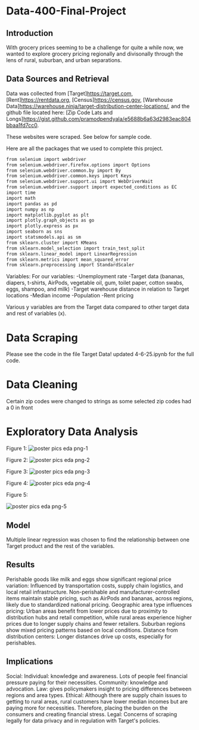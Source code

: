 # Data-400-Final-Project


## Introduction

With grocery prices seeming to be a challenge for quite a while now, we wanted to explore grocery pricing regionally and divisonally through the lens of rural, suburban, and urban separations. 

## Data Sources and Retrieval
Data was collected from [Target]https://target.com, [Rent]https://rentdata.org, [Census]https://census.gov, [Warehouse Data]https://warehouse.ninja/target-distribution-center-locations/,
and the github file located here: [Zip Code Lats and Longs]https://gist.github.com/pramodpendyala/e5688b6a63d2983eac804bbaa1fd7cc0. 

These websites were scraped. See below for sample code. 



Here are all the packages that we used to complete this project. 
  ```sh
  from selenium import webdriver
  from selenium.webdriver.firefox.options import Options
  from selenium.webdriver.common.by import By
  from selenium.webdriver.common.keys import Keys
  from selenium.webdriver.support.ui import WebDriverWait
  from selenium.webdriver.support import expected_conditions as EC
  import time
  import math
  import pandas as pd
  import numpy as np
  import matplotlib.pyplot as plt
  import plotly.graph_objects as go
  import plotly.express as px
  import seaborn as sns
  import statsmodels.api as sm
  from sklearn.cluster import KMeans
  from sklearn.model_selection import train_test_split
  from sklearn.linear_model import LinearRegression
  from sklearn.metrics import mean_squared_error
  from sklearn.preprocessing import StandardScaler
  ```


Variables:
For our variables:
     -Unemployment rate
     -Target data (bananas, diapers, t-shirts, AirPods, vegetable oil, gum, toilet paper, cotton swabs, eggs, shampoo, and milk)
     -Target warehouse distance in relation to Target locations 
     -Median income
     -Population
     -Rent pricing

Various y variables are from the Target data compared to other target data and rest of variables (x). 


# Data Scraping
  Please see the code in the file Target Data! updated 4-6-25.ipynb for the full code. 

# Data Cleaning 
  Certain zip codes were changed to strings as some selected zip codes had a 0 in front 

  
# Exploratory Data Analysis 

Figure 1: 
 ![poster pics eda png-1](https://github.com/user-attachments/assets/7013ccc2-28a3-4721-9716-8bd5ac588986)
 
Figure 2:
![poster pics eda png-2](https://github.com/user-attachments/assets/e04faa13-944d-4a55-9eff-766a86842e20)

Figure 3:
![poster pics eda png-3](https://github.com/user-attachments/assets/69f4a397-2b88-48c6-a7ad-1c056924bfac)

Figure 4:
![poster pics eda png-4](https://github.com/user-attachments/assets/88840098-e0d2-4cb0-949a-ee55127233a9)


Figure 5:


![poster pics eda png-5](https://github.com/user-attachments/assets/4c3a116a-0eee-4eb7-a2a1-3e8b4a8c887e)

## Model
Multiple linear regression was chosen to find the relationship between one Target product and the rest of the variables. 




## Results

Perishable goods like milk and eggs show significant regional price variation: Influenced by transportation costs, supply chain logistics, and local retail infrastructure.
Non-perishable and manufacturer-controlled items maintain stable pricing, such as AirPods and bananas, across regions, likely due to standardized national pricing.
Geographic area type influences pricing: Urban areas benefit from lower prices due to proximity to distribution hubs and retail competition, while rural areas experience higher prices due to longer supply chains and fewer retailers. Suburban regions show mixed pricing patterns based on local conditions.
Distance from distribution centers: Longer distances drive up costs, especially for perishables.


## Implications

Social: 
Individual: knowledge and awareness. Lots of people feel financial pressure paying for their necessities.
Community: knowledge and advocation.
Law: gives policymakers insight to pricing differences between regions and area types.
Ethical: 
Although there are supply chain issues to getting to rural areas, rural customers have lower median incomes but are paying more for necessities. Therefore, placing the burden on the consumers  and creating financial stress.
Legal:
Concerns of scraping legally for data privacy and in regulation with Target's policies. 








 
